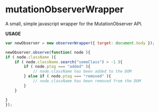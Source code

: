 mutationObserverWrapper
=======================

A small, simple javascript wrapper for the MutationObserver API. 

**USAGE**

```javascript
var newObserver = new observerWrapper({ target: document.body });

newObserver.observe(function( node ){
if ( node.className ){
    if ( node.className.search("someClass") > -1 ){
        if ( node.ptag === "added" ){
            // node.className has been added to the DOM
        } else if ( node.ptag === "removed" ){
            // node.className has been removed from the DOM
        }
    }

}
});
```

